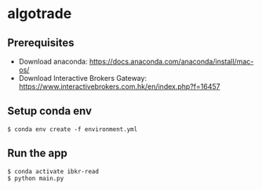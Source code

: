 # algotrade

## Prerequisites

- Download anaconda: https://docs.anaconda.com/anaconda/install/mac-os/
- Download Interactive Brokers Gateway: https://www.interactivebrokers.com.hk/en/index.php?f=16457

## Setup conda env

```$ conda env create -f environment.yml```

## Run the app

```
$ conda activate ibkr-read
$ python main.py
```
